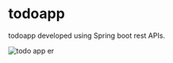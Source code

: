 # todoapp
todoapp developed using Spring boot rest APIs.

![todo app er](https://github.com/Ruvindu/todo/blob/main/er.png?raw=true)
